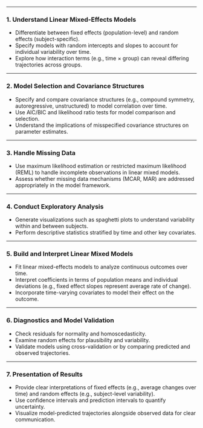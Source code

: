 
---

### **1. Understand Linear Mixed-Effects Models**
- Differentiate between fixed effects (population-level) and random effects (subject-specific).
- Specify models with random intercepts and slopes to account for individual variability over time.
- Explore how interaction terms (e.g., time × group) can reveal differing trajectories across groups.

---

### **2. Model Selection and Covariance Structures**
- Specify and compare covariance structures (e.g., compound symmetry, autoregressive, unstructured) to model correlation over time.
- Use AIC/BIC and likelihood ratio tests for model comparison and selection.
- Understand the implications of misspecified covariance structures on parameter estimates.

---

### **3. Handle Missing Data**
- Use maximum likelihood estimation or restricted maximum likelihood (REML) to handle incomplete observations in linear mixed models.
- Assess whether missing data mechanisms (MCAR, MAR) are addressed appropriately in the model framework.

---

### **4. Conduct Exploratory Analysis**
- Generate visualizations such as spaghetti plots to understand variability within and between subjects.
- Perform descriptive statistics stratified by time and other key covariates.

---

### **5. Build and Interpret Linear Mixed Models**
- Fit linear mixed-effects models to analyze continuous outcomes over time.
- Interpret coefficients in terms of population means and individual deviations (e.g., fixed effect slopes represent average rate of change).
- Incorporate time-varying covariates to model their effect on the outcome.

---

### **6. Diagnostics and Model Validation**
- Check residuals for normality and homoscedasticity.
- Examine random effects for plausibility and variability.
- Validate models using cross-validation or by comparing predicted and observed trajectories.

---

### **7. Presentation of Results**
- Provide clear interpretations of fixed effects (e.g., average changes over time) and random effects (e.g., subject-level variability).
- Use confidence intervals and prediction intervals to quantify uncertainty.
- Visualize model-predicted trajectories alongside observed data for clear communication.

